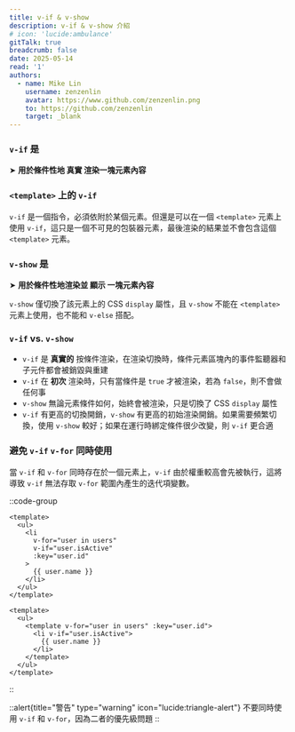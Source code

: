 ```yaml
---
title: v-if & v-show
description: v-if & v-show 介紹
# icon: 'lucide:ambulance'
gitTalk: true
breadcrumb: false
date: 2025-05-14
read: '1'
authors:
  - name: Mike Lin
    username: zenzenlin
    avatar: https://www.github.com/zenzenlin.png
    to: https://github.com/zenzenlin
    target: _blank
---
```


### `v-if` 是

➤ **用於條件性地 真實 渲染一塊元素內容**

### `<template>` 上的 `v-if`

`v-if` 是一個指令，必須依附於某個元素。但還是可以在一個 `<template>` 元素上使用 `v-if`，這只是一個不可見的包裝器元素，最後渲染的結果並不會包含這個 `<template>` 元素。

### `v-show` 是

➤ **用於條件性地渲染並 顯示 一塊元素內容**

`v-show` 僅切換了該元素上的 CSS `display` 屬性，且 `v-show` 不能在 `<template>` 元素上使用，也不能和 `v-else` 搭配。

### `v-if` vs. `v-show​`

- `v-if` 是 **真實的** 按條件渲染，在渲染切換時，條件元素區塊內的事件監聽器和子元件都會被銷毀與重建
- `v-if` 在 **初次** 渲染時，只有當條件是 `true` 才被渲染，若為 `false`，則不會做任何事
- `v-show` 無論元素條件如何，始終會被渲染，只是切換了 CSS `display` 屬性
- `v-if` 有更高的切換開銷，`v-show` 有更高的初始渲染開銷。如果需要頻繁切換，使用 `v-show` 較好；如果在運行時綁定條件很少改變，則 `v-if` 更合適

### 避免 `v-if` `v-for` 同時使用

當 `v-if` 和 `v-for` 同時存在於一個元素上，`v-if` 由於權重較高會先被執行，這將導致 `v-if` 無法存取 `v-for` 範圍內產生的迭代項變數。

::code-group

  ```vue{4-5} [bad]
  <template>
    <ul>
      <li
        v-for="user in users"
        v-if="user.isActive"
        :key="user.id"
      >
        {{ user.name }}
      </li>
    </ul>
  </template>
  ```

  ```vue{3-4} [good]
  <template>
    <ul>
      <template v-for="user in users" :key="user.id">
        <li v-if="user.isActive">
          {{ user.name }}
        </li>
      </template>
    </ul>
  </template>
  ```

::

::alert{title="警告" type="warning" icon="lucide:triangle-alert"}
不要同時使用 `v-if` 和 `v-for`，因為二者的優先級問題
::
